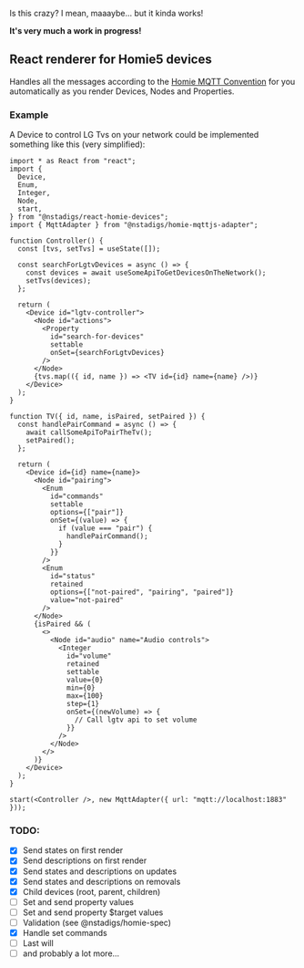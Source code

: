 Is this crazy? I mean, maaaybe... but it kinda works!

**It's very much a work in progress!**

## React renderer for Homie5 devices

Handles all the messages according to the
[Homie MQTT Convention](https://homieiot.github.io/specification/) for you
automatically as you render Devices, Nodes and Properties.

### Example

A Device to control LG Tvs on your network could be implemented something like
this (very simplified):

```tsx
import * as React from "react";
import {
  Device,
  Enum,
  Integer,
  Node,
  start,
} from "@nstadigs/react-homie-devices";
import { MqttAdapter } from "@nstadigs/homie-mqttjs-adapter";

function Controller() {
  const [tvs, setTvs] = useState([]);

  const searchForLgtvDevices = async () => {
    const devices = await useSomeApiToGetDevicesOnTheNetwork();
    setTvs(devices);
  };

  return (
    <Device id="lgtv-controller">
      <Node id="actions">
        <Property
          id="search-for-devices"
          settable
          onSet={searchForLgtvDevices}
        />
      </Node>
      {tvs.map(({ id, name }) => <TV id={id} name={name} />)}
    </Device>
  );
}

function TV({ id, name, isPaired, setPaired }) {
  const handlePairCommand = async () => {
    await callSomeApiToPairTheTv();
    setPaired();
  };

  return (
    <Device id={id} name={name}>
      <Node id="pairing">
        <Enum
          id="commands"
          settable
          options={["pair"]}
          onSet={(value) => {
            if (value === "pair") {
              handlePairCommand();
            }
          }}
        />
        <Enum
          id="status"
          retained
          options={["not-paired", "pairing", "paired"]}
          value="not-paired"
        />
      </Node>
      {isPaired && (
        <>
          <Node id="audio" name="Audio controls">
            <Integer
              id="volume"
              retained
              settable
              value={0}
              min={0}
              max={100}
              step={1}
              onSet={(newVolume) => {
                // Call lgtv api to set volume
              }}
            />
          </Node>
        </>
      )}
    </Device>
  );
}

start(<Controller />, new MqttAdapter({ url: "mqtt://localhost:1883" }));
```

### TODO:

- [x] Send states on first render
- [x] Send descriptions on first render
- [x] Send states and descriptions on updates
- [x] Send states and descriptions on removals
- [x] Child devices (root, parent, children)
- [ ] Set and send property values
- [ ] Set and send property $target values
- [ ] Validation (see @nstadigs/homie-spec)
- [x] Handle set commands
- [ ] Last will
- [ ] and probably a lot more...
